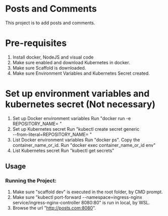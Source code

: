 <!-- This is commented out. -->

# Posts and Comments

This project is to add posts and comments.

# Pre-requisites

1. Install docker, NodeJS and visual code
2. Make sure enabled and download Kubernetes in docker.
3. Make sure Scaffold is downloaded.
4. Make sure Environment Variables and Kubernetes Secret created.

# Set up environment variables and kubernetes secret (Not necessary)

1. Set up Docker environment variables
   Run "docker run -e REPOSITORY_NAME=<myrepository> <myimage>"
2. Set up Kubernetes secret
   Run "kubectl create secret generic <mysecret> \
    --from-literal=REPOSITORY_NAME=<myrepository> \"
3. List Docker environment variables
   Run "docker ps". Copy the container_name_or_id.
   Run "docker exec container_name_or_id env"
4. List Kubernetes secret
   Run "kubectl get secrets"

## Usage

### Running the Project:

<!-- Make sure "127.1.1.1 posts.com" is added in hosts file, in local environment. -->

1. Make sure "scaffold dev" is executed in the root folder, by CMD prompt.
2. Make sure "kubectl port-forward --namespace=ingress-nginx service/ingress-nginx-controller 8080:80" is run in local, by WSL.
3. Browse the url "http://posts.com:8080".
